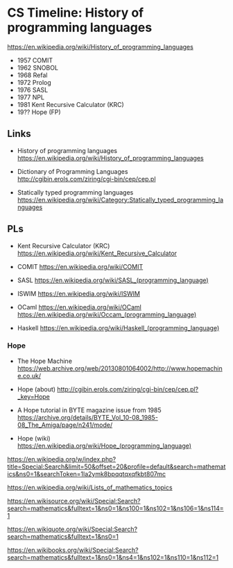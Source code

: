 # CS Timeline: History of programming languages

https://en.wikipedia.org/wiki/History_of_programming_languages



- 1957 COMIT
- 1962 SNOBOL
- 1968 Refal
- 1972 Prolog
- 1976 SASL
- 1977 NPL
- 1981 Kent Recursive Calculator (KRC)
- 19?? Hope (FP)




## Links

* History of programming languages
https://en.wikipedia.org/wiki/History_of_programming_languages

* Dictionary of Programming Languages
http://cgibin.erols.com/ziring/cgi-bin/cep/cep.pl

* Statically typed programming languages
https://en.wikipedia.org/wiki/Category:Statically_typed_programming_languages

## PLs

* Kent Recursive Calculator (KRC)
https://en.wikipedia.org/wiki/Kent_Recursive_Calculator

* COMIT
https://en.wikipedia.org/wiki/COMIT

* SASL
https://en.wikipedia.org/wiki/SASL_(programming_language)

* ISWIM
https://en.wikipedia.org/wiki/ISWIM

* OCaml
https://en.wikipedia.org/wiki/OCaml
https://en.wikipedia.org/wiki/Occam_(programming_language)

* Haskell
https://en.wikipedia.org/wiki/Haskell_(programming_language)


### Hope
* The Hope Machine
https://web.archive.org/web/20130801064002/http://www.hopemachine.co.uk/

* Hope (about)
http://cgibin.erols.com/ziring/cgi-bin/cep/cep.pl?_key=Hope

* A Hope tutorial in BYTE magazine issue from 1985
https://archive.org/details/BYTE_Vol_10-08_1985-08_The_Amiga/page/n241/mode/

* Hope (wiki)
https://en.wikipedia.org/wiki/Hope_(programming_language)



https://en.wikipedia.org/w/index.php?title=Special:Search&limit=50&offset=20&profile=default&search=mathematics&ns0=1&searchToken=1la2ymk8bpqqtqxqfkbt807mc

https://en.wikipedia.org/wiki/Lists_of_mathematics_topics

https://en.wikisource.org/wiki/Special:Search?search=mathematics&fulltext=1&ns0=1&ns100=1&ns102=1&ns106=1&ns114=1

https://en.wikiquote.org/wiki/Special:Search?search=mathematics&fulltext=1&ns0=1

https://en.wikibooks.org/wiki/Special:Search?search=mathematics&fulltext=1&ns0=1&ns4=1&ns102=1&ns110=1&ns112=1
